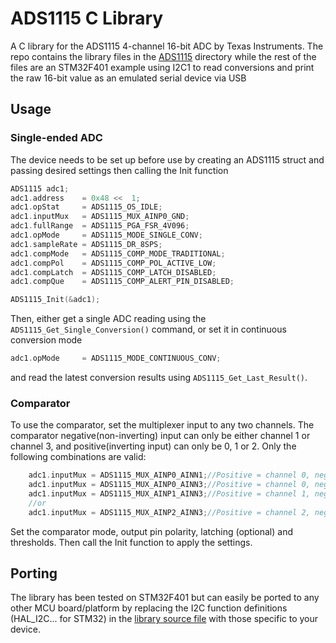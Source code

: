 # ADS1115 C Library

A C library for the ADS1115 4-channel 16-bit ADC by Texas Instruments.
The repo contains the library files in the [ADS1115]() directory while the rest of the files are an STM32F401 example using I2C1 to read conversions and print the raw 16-bit value as an emulated serial device via USB

## Usage

### Single-ended ADC

The device needs to be set up before use by creating an ADS1115 struct and passing desired settings then calling the Init function

```c
ADS1115 adc1;
adc1.address    = 0x48 <<  1;
adc1.opStat     = ADS1115_OS_IDLE; 
adc1.inputMux 	= ADS1115_MUX_AINP0_GND; 
adc1.fullRange  = ADS1115_PGA_FSR_4V096;
adc1.opMode     = ADS1115_MODE_SINGLE_CONV;
adc1.sampleRate = ADS1115_DR_8SPS;
adc1.compMode   = ADS1115_COMP_MODE_TRADITIONAL;
adc1.compPol	= ADS1115_COMP_POL_ACTIVE_LOW;
adc1.compLatch	= ADS1115_COMP_LATCH_DISABLED;
adc1.compQue	= ADS1115_COMP_ALERT_PIN_DISABLED;

ADS1115_Init(&adc1);
```

Then, either get a single ADC reading using the ``ADS1115_Get_Single_Conversion()`` command,
or set it in continuous conversion mode

```c
adc1.opMode     = ADS1115_MODE_CONTINUOUS_CONV;
```
and read the latest conversion results using ``ADS1115_Get_Last_Result()``.

### Comparator
To use the comparator, set the multiplexer input to any two channels. The comparator negative(non-inverting) input can only be either channel 1 or channel 3, and positive(inverting input) can only be 0, 1 or 2.
Only the following combinations are valid:
```c
	adc1.inputMux = ADS1115_MUX_AINP0_AINN1;//Positive = channel 0, negative=channel 1
	adc1.inputMux = ADS1115_MUX_AINP0_AINN3;//Positive = channel 0, negative=channel 3
	adc1.inputMux = ADS1115_MUX_AINP1_AINN3;//Positive = channel 1, negative=channel 3
	//or
	adc1.inputMux = ADS1115_MUX_AINP2_AINN3;//Positive = channel 2, negative=channel 3
```
Set the comparator mode, output pin polarity, latching (optional) and thresholds. Then call the Init function to apply the settings.

## Porting
The library has been tested on STM32F401 but can easily be ported to any other MCU board/platform by replacing the I2C function definitions (HAL_I2C... for STM32) in the [library source file](https://github.com/skuodi/ADS1115/tree/main/ADS1115/ads1115.c) with those specific to your device.

